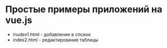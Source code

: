 # Простые примеры приложений на vue.js

<ul>
    <li>inudex1.html - добавление в спсиок</li>
    <li>index2.html - редактирование таблицы</li>
</ul>